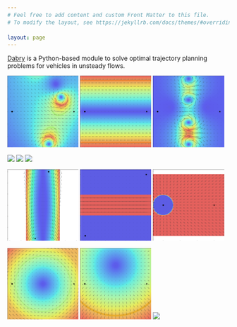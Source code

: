```yaml
---
# Feel free to add content and custom Front Matter to this file.
# To modify the layout, see https://jekyllrb.com/docs/themes/#overriding-theme-defaults

layout: page    
---
```


[Dabry](https://github.com/dabry-route/dabry) is a Python-based module to solve optimal trajectory planning problems
for vehicles in unsteady flows.

[<img src="assets/gifs/cropped/3vor.gif" style="width: 32%;">](analytical#3vor)
[<img src="assets/gifs/cropped/linear.gif" style="width: 32%;">](analytical#linear)
[<img src="assets/gifs/cropped/4vor.gif" style="width: 32%;">](analytical#4vor)

[<img src="assets/gifs/cropped/movor.gif" style="width: 32%;">](analytical#movor)
[<img src="assets/gifs/cropped/movors.gif" style="width: 32%;">](analytical#movors)
[<img src="assets/gifs/cropped/sanjuan-dublin-ortho-tv.gif" style="width: 32%;">](analytical#sanjuan-dublin-ortho-tv)

[<img src="assets/gifs/cropped/chertovskih2020.gif" style="width: 32%;">](analytical#chertovskih2020)
[<img src="assets/gifs/cropped/band.gif" style="width: 32%;">](analytical#band)
[<img src="assets/gifs/cropped/trap.gif" style="width: 32%;">](analytical#trap)

[<img src="assets/gifs/cropped/big_rankine.gif" style="width: 32%;">](analytical#big_rankine)
[<img src="assets/gifs/cropped/pointsym-techy2011.gif" style="width: 32%;">](analytical#pointsym-techy2011)
[<img src="assets/gifs/cropped/lva.gif" style="width: 32%;">](analytical#lva)